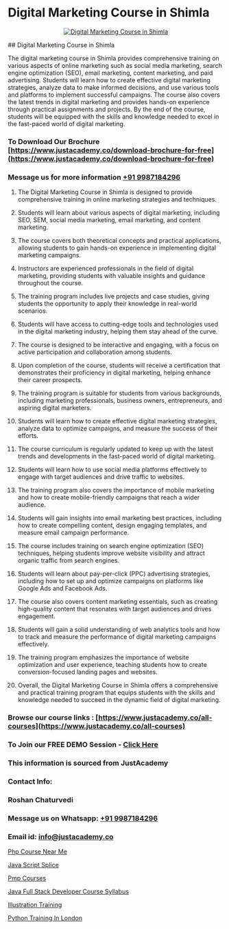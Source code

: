 # Digital Marketing Course in Shimla

<p align="center">
  <a href="https://justacademy.co/course-detail/digital-marketing">
    <img src="https://justacademy.co/storage2/course_image/1676636720_course_image.webp" alt="Digital Marketing Course in Shimla">
  </a>
</p>
## Digital Marketing Course in Shimla

The digital marketing course in Shimla provides comprehensive training on various aspects of online marketing such as social media marketing, search engine optimization (SEO), email marketing, content marketing, and paid advertising. Students will learn how to create effective digital marketing strategies, analyze data to make informed decisions, and use various tools and platforms to implement successful campaigns. The course also covers the latest trends in digital marketing and provides hands-on experience through practical assignments and projects. By the end of the course, students will be equipped with the skills and knowledge needed to excel in the fast-paced world of digital marketing.
### To Download Our Brochure [https://www.justacademy.co/download-brochure-for-free](https://www.justacademy.co/download-brochure-for-free)
### Message us for more information [+91 9987184296](https://api.whatsapp.com/send?phone=919987184296)
1) The Digital Marketing Course in Shimla is designed to provide comprehensive training in online marketing strategies and techniques.

2) Students will learn about various aspects of digital marketing, including SEO, SEM, social media marketing, email marketing, and content marketing.

3) The course covers both theoretical concepts and practical applications, allowing students to gain hands-on experience in implementing digital marketing campaigns.

4) Instructors are experienced professionals in the field of digital marketing, providing students with valuable insights and guidance throughout the course.

5) The training program includes live projects and case studies, giving students the opportunity to apply their knowledge in real-world scenarios.

6) Students will have access to cutting-edge tools and technologies used in the digital marketing industry, helping them stay ahead of the curve.

7) The course is designed to be interactive and engaging, with a focus on active participation and collaboration among students.

8) Upon completion of the course, students will receive a certification that demonstrates their proficiency in digital marketing, helping enhance their career prospects.

9) The training program is suitable for students from various backgrounds, including marketing professionals, business owners, entrepreneurs, and aspiring digital marketers.

10) Students will learn how to create effective digital marketing strategies, analyze data to optimize campaigns, and measure the success of their efforts.

11) The course curriculum is regularly updated to keep up with the latest trends and developments in the fast-paced world of digital marketing.

12) Students will learn how to use social media platforms effectively to engage with target audiences and drive traffic to websites.

13) The training program also covers the importance of mobile marketing and how to create mobile-friendly campaigns that reach a wider audience.

14) Students will gain insights into email marketing best practices, including how to create compelling content, design engaging templates, and measure email campaign performance.

15) The course includes training on search engine optimization (SEO) techniques, helping students improve website visibility and attract organic traffic from search engines.

16) Students will learn about pay-per-click (PPC) advertising strategies, including how to set up and optimize campaigns on platforms like Google Ads and Facebook Ads.

17) The course also covers content marketing essentials, such as creating high-quality content that resonates with target audiences and drives engagement.

18) Students will gain a solid understanding of web analytics tools and how to track and measure the performance of digital marketing campaigns effectively.

19) The training program emphasizes the importance of website optimization and user experience, teaching students how to create conversion-focused landing pages and websites.

20) Overall, the Digital Marketing Course in Shimla offers a comprehensive and practical training program that equips students with the skills and knowledge needed to succeed in the dynamic field of digital marketing.

### Browse our course links : [https://www.justacademy.co/all-courses](https://www.justacademy.co/all-courses) 
### To Join our FREE DEMO Session - [Click Here](https://www.justacademy.co/register-for-course-demo)


### This information is sourced from JustAcademy
### Contact Info:
### Roshan Chaturvedi
### Message us on Whatsapp: [+91 9987184296](https://api.whatsapp.com/send?phone=919987184296)
### Email id: [info@justacademy.co](mailto:info@justacademy.co)
                
[Php Course Near Me](https://www.linkedin.com/pulse/php-course-near-me-justacademy-chandigarh-nipme?trackingId=%2Fud302aq2UMG9WWSjLSTXw%3D%3D&lipi=urn%3Ali%3Apage%3Ad_flagship3_company_admin%3BXEu5pmfJRhGyaD1FCv74Lw%3D%3D)

[Java Script Splice](https://www.linkedin.com/pulse/java-script-splice-justacademy-cupertino-8zyoc?trackingId=YFC9i1mw9sTRI83NbKmE%2Fw%3D%3D&lipi=urn%3Ali%3Apage%3Ad_flagship3_company_admin%3BnS5tGyG4QnikczaDjz%2F1LQ%3D%3D)

[Pmp Courses](https://medium.com/@kamblerajas684/pmp-courses-d6718ac1e324)

[Java Full Stack Developer Course Syllabus](https://medium.com/@prempja40/java-full-stack-developer-course-syllabus-5fd44aa9c7d6)

[Illustration Training](https://justacademyin.github.io/justacademy/illustration-training)

[Python Training In London](https://justacademyin.github.io/justacademy/python-training-in-london)

